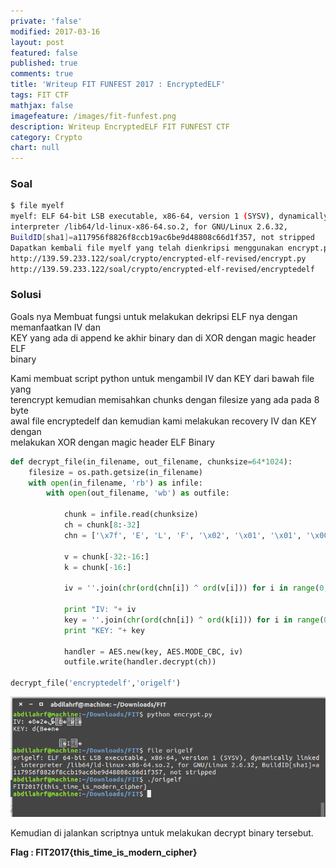 ```yaml
---
private: 'false'
modified: 2017-03-16
layout: post
featured: false
published: true
comments: true
title: 'Writeup FIT FUNFEST 2017 : EncryptedELF'
tags: FIT CTF
mathjax: false
imagefeature: /images/fit-funfest.png
description: Writeup EncryptedELF FIT FUNFEST CTF
category: Crypto
chart: null
---
```


### Soal

```sh
$ file myelf
myelf: ELF 64-bit LSB executable, x86-64, version 1 (SYSV), dynamically linked,
interpreter /lib64/ld-linux-x86-64.so.2, for GNU/Linux 2.6.32,
BuildID[sha1]=a117956f8826f8ccb19ac6be9d48808c66d1f357, not stripped
Dapatkan kembali file myelf yang telah dienkripsi menggunakan encrypt.py!
http://139.59.233.122/soal/crypto/encrypted-elf-revised/encrypt.py
http://139.59.233.122/soal/crypto/encrypted-elf-revised/encryptedelf
```

### Solusi

Goals nya Membuat fungsi untuk melakukan dekripsi ELF nya dengan memanfaatkan IV dan  
KEY yang ada di append ke akhir binary dan di XOR dengan magic header ELF  
binary

Kami membuat script python untuk mengambil IV dan KEY dari bawah file yang  
terencrypt kemudian memisahkan chunks dengan filesize yang ada pada 8 byte  
awal file encryptedelf​ dan kemudian kami melakukan recovery IV dan KEY dengan  
melakukan XOR dengan magic header ELF Binary

```python
def decrypt_file(in_filename, out_filename, chunksize=64*1024):
    filesize = os.path.getsize(in_filename)
    with open(in_filename, 'rb') as infile:
        with open(out_filename, 'wb') as outfile:

            chunk = infile.read(chunksize)
            ch = chunk[8:-32]
            chn = ['\x7f', 'E', 'L', 'F', '\x02', '\x01', '\x01', '\x00', '\x00', '\x00', '\x00', '\x00', '\x00', '\x00', '\x00', '\x00']

            v = chunk[-32:-16:]
            k = chunk[-16:]

            iv = ''.join(chr(ord(chn[i]) ^ ord(v[i])) for i in range(0, 16))

            print "IV: "+ iv
            key = ''.join(chr(ord(chn[i]) ^ ord(k[i])) for i in range(0, 16))
            print "KEY: "+ key

            handler = AES.new(key, AES.MODE_CBC, iv)
            outfile.write(handler.decrypt(ch))

decrypt_file('encryptedelf','origelf')
```

![encryptedelf-flag.png](/images/encryptedelf-flag.png)

Kemudian di jalankan scriptnya untuk melakukan decrypt binary tersebut.

**Flag : FIT2017{this\_time\_is\_modern\_cipher}**

